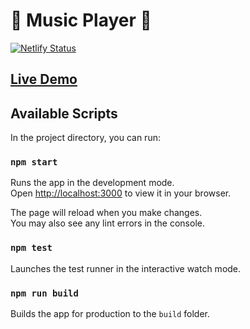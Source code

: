 # 🎵 Music Player 🎵

[![Netlify Status](https://api.netlify.com/api/v1/badges/1a9ff739-8656-445b-99b6-66aa99564cb0/deploy-status)](https://app.netlify.com/sites/music-player-by-zak/deploys)

## [Live Demo](https://music-player-by-zak.netlify.app)

## Available Scripts

In the project directory, you can run:

### `npm start`

Runs the app in the development mode.\
Open [http://localhost:3000](http://localhost:3000) to view it in your browser.

The page will reload when you make changes.\
You may also see any lint errors in the console.

### `npm test`

Launches the test runner in the interactive watch mode.
### `npm run build`

Builds the app for production to the `build` folder.